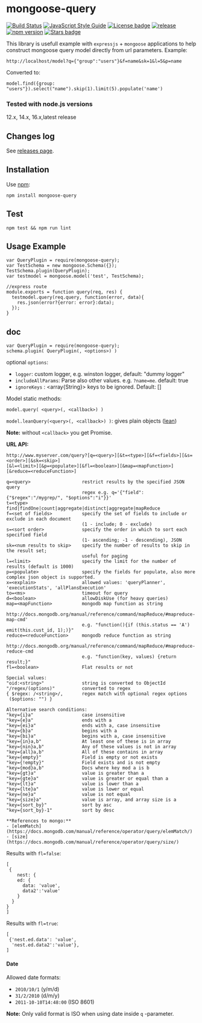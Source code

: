 # mongoose-query
[![Build Status](https://travis-ci.org/jupe/mongoose-query.png?branch=master)](https://travis-ci.org/jupe/mongoose-query)
[![JavaScript Style Guide](https://img.shields.io/badge/code_style-standard-brightgreen.svg)](https://standardjs.com)
[![License badge](https://img.shields.io/badge/license-MIT-blue.svg)](https://img.shields.io)
[![release](http://github-release-version.herokuapp.com/github/jupe/mongoose-query/release.svg?style=flat)](https://github.com/jupe/mongoose-query/releases/latest)
[![npm version](https://badge.fury.io/js/mongoose-query.svg)](https://badge.fury.io/js/mongoose-query)
[![Stars badge](https://img.shields.io/github/stars/jupe/mongoose-query.svg)](https://img.shields.io)

This library is usefull example with `expressjs` + `mongoose` applications to help construct mongoose query model directly from url parameters. Example:

```
http://localhost/model?q={"group":"users"}&f=name&sk=1&l=5&p=name
```
Converted to:
```
model.find({group: "users"}).select("name").skip(1).limit(5).populate('name')
```

### Tested with node.js versions
12.x, 14.x, 16.x,latest release

## Changes log

See [releases page](https://github.com/jupe/mongoose-query/releases).

## Installation

Use [npm](https://www.npmjs.org/package/mongoose-query):
```
npm install mongoose-query
```

## Test
```
npm test && npm run lint
```

## Usage Example

```
var QueryPlugin = require(mongoose-query);
var TestSchema = new mongoose.Schema({});
TestSchema.plugin(QueryPlugin);
var testmodel = mongoose.model('test', TestSchema);

//express route
module.exports = function query(req, res) {
  testmodel.query(req.query, function(error, data){
    res.json(error?{error: error}:data);
  });
}
```

## doc

```
var QueryPlugin = require(mongoose-query);
schema.plugin( QueryPlugin(, <options>) )
```
optional `options`:
* `logger`: custom logger, e.g. winston logger, default: "dummy logger"
* `includeAllParams`: <boolean> Parse also other values. e.g. `?name=me`. default: true
* `ignoreKeys` : <array{String}> keys to be ignored. Default: []

Model static methods:

`model.query( <query>(, <callback>) )`

`model.leanQuery(<query>(, <callback>) )`: gives plain objects ([lean](http://mongoosejs.com/docs/api.html#query_Query-lean))

**Note:** without `<callback>` you get Promise.

**URL API:**
```
http://www.myserver.com/query?[q=<query>][&t=<type>][&f=<fields>][&s=<order>][&sk=<skip>]
[&l=<limit>][&p=<populate>][&fl=<boolean>][&map=<mapFunction>][&reduce=<reduceFunction>]

q=<query>                   restrict results by the specified JSON query
                            regex e.g. q='{"field":{"$regex":"/mygrep/", "$options":"i"}}'
t=<type>                    find|findOne|count|aggregate|distinct|aggregate|mapReduce
f=<set of fields>           specify the set of fields to include or exclude in each document
                            (1 - include; 0 - exclude)
s=<sort order>              specify the order in which to sort each specified field
                            (1- ascending; -1 - descending), JSON
sk=<num results to skip>    specify the number of results to skip in the result set;
                            useful for paging
l=<limit>                   specify the limit for the number of results (default is 1000)
p=<populate>                specify the fields for populate, also more complex json object is supported.
x=<explain>                 allowed values: 'queryPlanner', 'executionStats', 'allPlansExecution'
to=<ms>                     timeout for query
d=<boolean>                 allowDiskUse (for heavy queries)
map=<mapFunction>           mongodb map function as string
                            http://docs.mongodb.org/manual/reference/command/mapReduce/#mapreduce-map-cmd'
                            e.g. "function(){if (this.status == 'A') emit(this.cust_id, 1);)}"
reduce=<reduceFunction>     mongodb reduce function as string
                            http://docs.mongodb.org/manual/reference/command/mapReduce/#mapreduce-reduce-cmd
                            e.g. "function(key, values) {return result;}"
fl=<boolean>                Flat results or not

Special values:
"oid:<string>"              string is converted to ObjectId
"/regex/(options)"          converted to regex
{ $regex: /<string>/,       regex match with optional regex options
 ($options: "") }        

Alternative search conditions:
"key={i}a"                  case insensitive
"key={e}a"                  ends with a
"key={ei}a"                 ends with a, case insensitive
"key={b}a"                  begins with a
"key={bi}a"                 begins with a, case insensitive
"key={in}a,b"               At least one of these is in array
"key={nin}a,b"              Any of these values is not in array
"key={all}a,b"              All of these contains in array
"key={empty}"               Field is empty or not exists
"key={!empty}"              Field exists and is not empty
"key={mod}a,b"              Docs where key mod a is b
"key={gt}a"                 value is greater than a
"key={gte}a"                value is greater or equal than a
"key={lt}a"                 value is lower than a
"key={lte}a"                value is lower or equal
"key={ne}a"                 value is not equal
"key={size}a"               value is array, and array size is a
"key={sort_by}"             sort by asc
"key={sort_by}-1"           sort by desc

**References to mongo:**
- [elemMatch](https://docs.mongodb.com/manual/reference/operator/query/elemMatch/)
- [size](https://docs.mongodb.com/manual/reference/operator/query/size/)
```
Results with `fl=false`:
```
[
 {
 	nest: {
    ed: {
      data: 'value',
      data2':'value'
    }
  }
}
]
```

Results with `fl=true`:
```
[
 {'nest.ed.data': 'value',
  'nest.ed.data2':'value'},
]
```


#### Date

Allowed date formats:
- `2010/10/1` (y/m/d)
- `31/2/2010` (d/m/y)
- `2011-10-10T14:48:00` (ISO 8601)

**Note:**
Only valid format is ISO when using date inside `q` -parameter.
